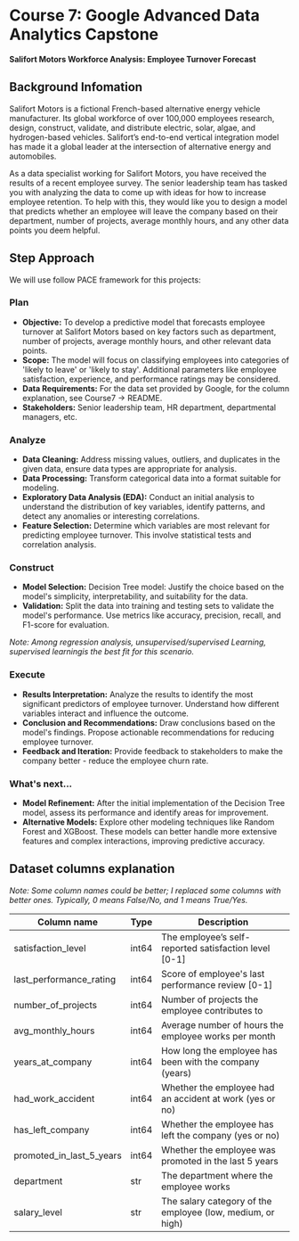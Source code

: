 # Course 7: Google Advanced Data Analytics Capstone

**Salifort Motors Workforce Analysis: Employee Turnover Forecast**

## Background Infomation

Salifort Motors is a fictional French-based alternative energy vehicle manufacturer. Its global workforce of over 100,000 employees research, design, construct, validate, and distribute electric, solar, algae, and hydrogen-based vehicles. Salifort’s end-to-end vertical integration model has made it a global leader at the intersection of alternative energy and automobiles.

As a data specialist working for Salifort Motors, you have received the results of a recent employee survey. The senior leadership team has tasked you with analyzing the data to come up with ideas for how to increase employee retention. To help with this, they would like you to design a model that predicts whether an employee will leave the company based on their department, number of projects, average monthly hours, and any other data points you deem helpful.

## Step Approach

We will use follow PACE framework for this projects:

### Plan

- **Objective:** To develop a predictive model that forecasts employee turnover at Salifort Motors based on key factors such as department, number of projects, average monthly hours, and other relevant data points.
- **Scope:** The model will focus on classifying employees into categories of 'likely to leave' or 'likely to stay'. Additional parameters like employee satisfaction, experience, and performance ratings may be considered.
- **Data Requirements:** For the data set provided by Google, for the column explanation, see Course7 -> README.
- **Stakeholders:** Senior leadership team, HR department, departmental managers, etc.

### Analyze

- **Data Cleaning:** Address missing values, outliers, and duplicates in the given data, ensure data types are appropriate for analysis.
- **Data Processing:** Transform categorical data into a format suitable for modeling.
- **Exploratory Data Analysis (EDA):** Conduct an initial analysis to understand the distribution of key variables, identify patterns, and detect any anomalies or interesting correlations.
- **Feature Selection:** Determine which variables are most relevant for predicting employee turnover. This involve statistical tests and correlation analysis.

### Construct

- **Model Selection:** Decision Tree model: Justify the choice based on the model's simplicity, interpretability, and suitability for the data.
- **Validation:** Split the data into training and testing sets to validate the model's performance. Use metrics like accuracy, precision, recall, and F1-score for evaluation.

*Note: Among regression analysis, unsupervised/supervised Learning, supervised learningis the best fit for this scenario.*

### Execute

- **Results Interpretation:** Analyze the results to identify the most significant predictors of employee turnover. Understand how different variables interact and influence the outcome.
- **Conclusion and Recommendations:** Draw conclusions based on the model's findings. Propose actionable recommendations for reducing employee turnover.
- **Feedback and Iteration:** Provide feedback to stakeholders to make the company better - reduce the employee churn rate. 

### What's next...
- **Model Refinement:** After the initial implementation of the Decision Tree model, assess its performance and identify areas for improvement.
- **Alternative Models:** Explore other modeling techniques like Random Forest and XGBoost. These models can better handle more extensive features and complex interactions, improving predictive accuracy.




## Dataset columns explanation

*Note: Some column names could be better; I replaced some columns with better ones. Typically, 0 means False/No, and 1 means True/Yes.*


| Column name               | Type  | Description                                                  |
|---------------------------|-------|--------------------------------------------------------------|
| satisfaction_level        | int64 | The employee’s self-reported satisfaction level [0-1]        |
| last_performance_rating   | int64 | Score of employee's last performance review [0-1]            |
| number_of_projects        | int64 | Number of projects the employee contributes to               |
| avg_monthly_hours         | int64 | Average number of hours the employee works per month         |
| years_at_company          | int64 | How long the employee has been with the company (years)      |
| had_work_accident         | int64 | Whether the employee had an accident at work (yes or no)     |
| has_left_company          | int64 | Whether the employee has left the company (yes or no)        |
| promoted_in_last_5_years  | int64 | Whether the employee was promoted in the last 5 years        |
| department                | str   | The department where the employee works                      |
| salary_level              | str   | The salary category of the employee (low, medium, or high)   |





